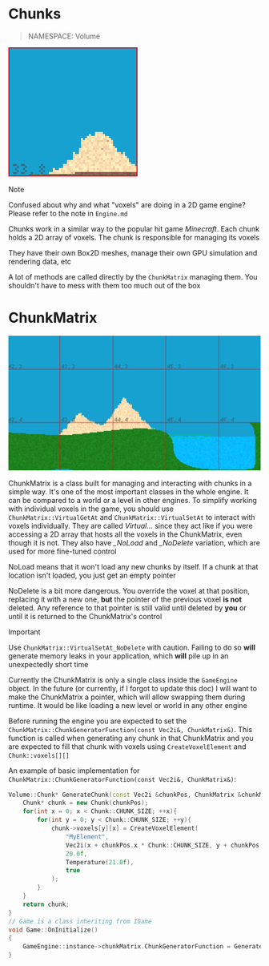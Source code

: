 # Chunks

> NAMESPACE: Volume

<img src="images/chunk-debug.png" alt="Chunk during debug rendering" title="Example of a rendered chunk during debug rendering enabled" width="258">

> [!NOTE]  
> Confused about why and what "voxels" are doing in a 2D game engine? Please refer to the note in `Engine.md`

Chunks work in a similar way to the popular hit game *Minecraft*. Each chunk holds a 2D array of voxels. The chunk is responsible for managing its voxels

They have their own Box2D meshes, manage their own GPU simulation and rendering data, etc

A lot of methods are called directly by the `ChunkMatrix` managing them. You shouldn't have to mess with them too much out of the box

# ChunkMatrix

<img src="images/chunkmatrix-debug.png" alt="ChunkMatrix during debug rendering" title="Example of a ChunkMatrix holding multiple chunks" width="512">

ChunkMatrix is a class built for managing and interacting with chunks in a simple way. It's one of the most important classes in the whole engine. It can be compared to a world or a level in other engines. To simplify working with individual voxels in the game, you should use `ChunkMatrix::VirtualGetAt` and `ChunkMatrix::VirtualSetAt` to interact with voxels individually. They are called *Virtual...* since they act like if you were accessing a 2D array that hosts all the voxels in the ChunkMatrix, even though it is not. They also have *_NoLoad* and *_NoDelete* variation, which are used for more fine-tuned control

NoLoad means that it won't load any new chunks by itself. If a chunk at that location isn't loaded, you just get an empty pointer

NoDelete is a bit more dangerous. You override the voxel at that position, replacing it with a new one, **but** the pointer of the previous voxel **is not** deleted. Any reference to that pointer is still valid until deleted by **you** or until it is returned to the ChunkMatrix's control

> [!IMPORTANT]  
> Use `ChunkMatrix::VirtualSetAt_NoDelete` with caution. Failing to do so **will** generate memory leaks in your application, which **will** pile up in an unexpectedly short time

Currently the ChunkMatrix is only a single class inside the `GameEngine` object. In the future (or currently, if I forgot to update this doc) I will want to make the ChunkMatrix a pointer, which will allow swapping them during runtime. It would be like loading a new level or world in any other engine

Before running the engine you are expected to set the `ChunkMatrix::ChunkGeneratorFunction(const Vec2i&, ChunkMatrix&)`. This function is called when generating any chunk in that ChunkMatrix and you are expected to fill that chunk with voxels using `CreateVoxelElement` and `Chunk::voxels[][]`

An example of basic implementation for `ChunkMatrix::ChunkGeneratorFunction(const Vec2i&, ChunkMatrix&)`:
```cpp
Volume::Chunk* GenerateChunk(const Vec2i &chunkPos, ChunkMatrix &chunkMatrix){
    Chunk* chunk = new Chunk(chunkPos);
    for(int x = 0; x < Chunk::CHUNK_SIZE; ++x){
        for(int y = 0; y < Chunk::CHUNK_SIZE; ++y){
            chunk->voxels[y][x] = CreateVoxelElement(
                "MyElement",
                Vec2i(x + chunkPos.x * Chunk::CHUNK_SIZE, y + chunkPos.y * Chunk::CHUNK_SIZE),
                20.0f,
                Temperature(21.0f),
                true
            );
        }
    }
    return chunk;
}
// Game is a class inheriting from IGame
void Game::OnInitialize()
{
    GameEngine::instance->chunkMatrix.ChunkGeneratorFunction = GenerateChunk;
}
```
